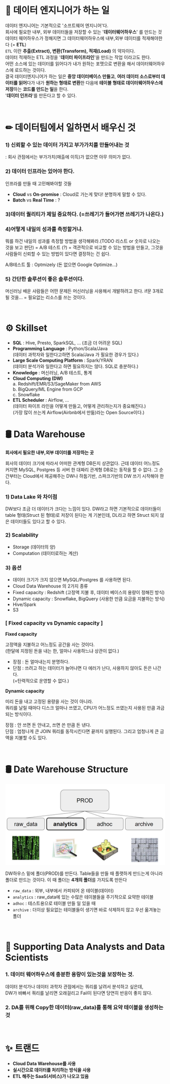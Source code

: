 # 👀 데이터 엔지니어가 하는 일

데이터 엔지니어는 기본적으로 '소프트웨어 엔지니어'다.</br>
회사에 필요한 내부, 외부 데이터들을 저장할 수 있는 '**데이터웨어하우스**' 를 만드는 것</br>
데이터 웨어하우스가 정해지면 그 데이터웨어하우스에 내부,외부 데이터를 적재해야한다 (= **ETL**)</br>
`ETL` 이란 **추출(Extract), 변환(Transform), 적재(Load)** 의 약자이다.</br>
데이터 적재하는 ETL 과정을 '**데이터 파이프라인**'을 만드는 작업 이라고도 한다.</br>
어떤 소스에 있는 데이터를 읽어다가 내가 원하는 포맷으로 변환을 해서 데이터웨어하우스에 로드하는 것이다.</br>
결국 데이터엔지니어가 하는 일은 **중앙 데이터베이스 만들고**, **여러 데이터 소스로부터 데이터를 읽어**다가 내가 **원하는 형태로 변환**한 다음에 **테이블 형태로 데이터웨어하우스에 저장**하는 **코드를 만드는 일**을 한다.</br>
'**데이터 인프라**'를 만든다고 할 수 있다.</br>

</br>

# ✏ 데이터팀에서 일하면서 배우신 것

### 1) 신뢰할 수 있는 데이터 가지고 부가가치를 만들어내는 것

: 회사 관점에서는 부가가치(매출에 이득)가 없으면 아무 의미가 없다.

### 2) 데이터 인프라는 있어야 한다.

인프라를 만들 때 고민해봐야할 것들

- **Cloud** vs **On-promise** : Cloud로 가는게 맞다! 분명하게 말할 수 있다.
- **Batch** vs **Real Time** : ?

### 3)데이터 퀄리티가 제일 중요하다. (=쓰레기가 들어가면 쓰레기가 나온다.)

### 4)어떻게 내일의 성과를 측정할거냐.

뭐를 하건 내일의 성과를 측정할 방법을 생각해봐라.(TODO 리스트 or 숫자로 나오는 것을 보고 판단) = A/B 테스트 (?) = 객관적으로 비교할 수 있는 방법을 만들고, 그것을 사람들이 신뢰할 수 있는 방법이 있다면 결정하는 건 쉽다.

A/B테스트 툴 : Optmizely (돈 없으면 Google Optimize...)

### 5) 간단한 솔루션이 좋은 솔루션이다.

머신러닝 배운 사람들은 어떤 문제든 머신러닝을 사용해서 개발하려고 한다. if문 3개로 될 것을...
= 필요없는 리소스를 쓰는 것이다.

</br>

# ⚙ Skillset

- **SQL** : Hive, Presto, SparkSQL, ... (조금 더 어려운 SQL)
- **Programming Language** : Python/Scala/Java</br>
(데이터 과학자와 일한다고하면 Scala/Java 가 필요한 경우가 있다.)
- **Large Scale Computing Platform** : Spark/YRAN</br>
(데이터 분석가와 일한다고 하면 필요하지는 않다. SQL로 충분하다.)
- **Knowledge** : 머신러닝, A/B 테스트, 통계
- **Cloud Computing (DW)**</br>
a. Redshift/EMR/S3/SageMaker from AWS</br>
b. BigQuery/ML Engine from GCP</br>
c. Snowflake
- **ETL Scheduler** : Airflow, ... </br>
(데이터 파이프 라인을 어떻게 만들고, 어떻게 관리하는지가 중요해진다.)</br>
(가장 많이 쓰는게 Airflow(Airbnb에서 만듦)라는 Open Source이다.)

# 🛢 Data Warehouse

**회사에서 필요한 내부,외부 데이터를 저장하는 곳**

회사의 데이터 크기에 따라서 어떠한 관계형 DB든지 상관없다.
근데 데이터 어느정도 커지면 MySQL, Postgres 등 서버 한 대짜리 관계형 DB로는 동작을 할 수 없다.
그 순간부터는 Cloud에서 제공해주는 DW나 하둡기반, 스파크기반의 DW 쓰기 시작해야 한다.

### 1) Data Lake 와 차이점

DW보다 조금 더 데이터가 크다는 느낌이 있다.
DW라고 하면 기본적으로 데이터들이 table 형태(Struct 된 형태)로 저장이 된다는 게 기본인데,
DL라고 하면 Struct 되지 않은 데이터들도 있다고 할 수 있다.

### 2) Scalability

- Storage (데이터의 양)
- Computation (데이터로하는 계산)

### 3) 옵션

- 데이터 크기가 크지 않으면 MySQL/Postgres 를 사용하면 된다.
- Cloud Data Warehouse 의 2가지 종류
- Fixed capacity : Redshift (고정액 지불 후, 데이터 베이스의 용량이 정해진 방식)
- Dynamic capacity : Snowflake, BigQuery (사용한 만큼 요금을 지불하는 방식)
- Hive/Spark
- S3

### [ Fixed capacity vs Dynamic capacity ]

**Fixed capacity**

고정액을 지불하고 어느정도 공간을 사는 것이다. </br>
(한달에 지정된 돈을 내는 한, 얼마나 사용하느냐 상관이 없다.)</br>
- 장점 : 돈 얼마내는지 분명하다.
- 단점 : 쓰려고 하는 데이터가 늘어나면 다 에러가 난다, 사용하지 않아도 돈은 나간다.</br>(=탄력적으로 운영할 수 없다.)

**Dynamic capacity**

미리 돈을 내고 고정된 용량을 사는 것이 아니라.</br>
쿼리를 날릴 때마다 디스크 얼마나 쓰였고, CPU가 어느정도 쓰였는지 사용된 만큼 과금되는 방식이다. 

장점 : 안 쓰면 돈 안내고, 쓰면 쓴 만큼 돈 낸다.</br>
단점 : 엄청나게 큰 JOIN 쿼리를 동작시킨다면 끝까지 실행된다. 그리고 엄청나게 큰 금액을 지불할 수도 있다.

</br>

# 🛢 Date Warehouse Structure

![](image/2021-02-23-17-42-26.png)

DW하우스 밑에 폴더(PROD)를 만든다.
Table들을 만들 때 플랫하게 만드는게 아니라 폴더로 만드는 것이다.
이 때 폴더는 **4개의 폴더**를 가지도록 만든다

- `raw_data` : 외부, 내부에서 카피되어 온 테이블(데이터)
- `analytics` : raw_data에 있는 수많은 테이블들을 주기적으로 요약한 테이블
- `adhoc` : 테스트용으로 테이블 만들 일 있을 때
- `archive` : 더이상 필요없는 테이블들이 생기면 바로 삭제하지 않고 우선 옮겨놓는 폴더

</br>

# 🤝 Supporting Data Analysts and Data Scientists

### 1. 데이터 웨어하우스에 충분한 용량이 있는것을 보장하는 것.

데이터 분석가나 데이터 과학자 관점에서는 쿼리를 날려서 분석하고 싶은데,</br>
DW가 바빠서 쿼리를 날리면 오래걸리고 Fail이 된다면 당연히 반응이 좋지 않다.

### 2. DA를 위해 Copy한 데이터(raw_data)를 통해 요약 테이블을 생성하는 것

</br>

# ✨ 트랜드

- **Cloud Data Warehouse를 사용**
- **실시간으로 데이터를 처리하는 방식을 사용**
- **ETL 해주는 SaaS(서비스)가 나오고 있음**
